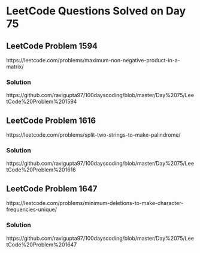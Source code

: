 # LeetCode Questions Solved on Day 75

<h2>LeetCode Problem 1594</h2>  https://leetcode.com/problems/maximum-non-negative-product-in-a-matrix/
<h3>Solution</h3>  https://github.com/ravigupta97/100dayscoding/blob/master/Day%2075/LeetCode%20Problem%201594

<h2>LeetCode Problem 1616</h2>  https://leetcode.com/problems/split-two-strings-to-make-palindrome/
<h3>Solution</h3>  https://github.com/ravigupta97/100dayscoding/blob/master/Day%2075/LeetCode%20Problem%201616

<h2>LeetCode Problem 1647</h2>  https://leetcode.com/problems/minimum-deletions-to-make-character-frequencies-unique/
<h3>Solution</h3>  https://github.com/ravigupta97/100dayscoding/blob/master/Day%2075/LeetCode%20Problem%201647
